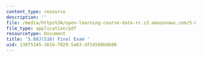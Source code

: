 ```yaml
---
content_type: resource
description: ''
file: /media/https%3A/open-learning-course-data-rc.s3.amazonaws.com/5-08j-biological-chemistry-ii-spring-2016/138f5345361670295a63df14508b9b08_MIT5_08jS16FinalExam.pdf
file_type: application/pdf
resourcetype: Document
title: '5.08J(S16) Final Exam '
uid: 138f5345-3616-7029-5a63-df14508b9b08
---
```

